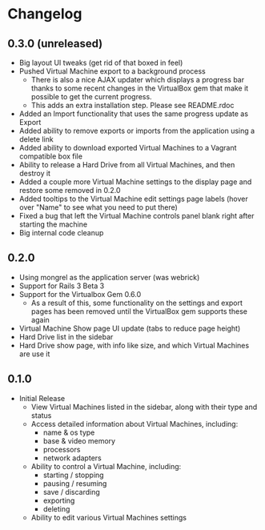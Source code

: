 # Changelog

## 0.3.0 (unreleased)
* Big layout UI tweaks (get rid of that boxed in feel)
* Pushed Virtual Machine export to a background process
    * There is also a nice AJAX updater which displays a progress bar thanks to some recent changes in the VirtualBox gem that make it possible to get the current progress.
    * This adds an extra installation step. Please see README.rdoc
* Added an Import functionality that uses the same progress update as Export
* Added ability to remove exports or imports from the application using a delete link
* Added ability to download exported Virtual Machines to a Vagrant compatible box file
* Ability to release a Hard Drive from all Virtual Machines, and then destroy it
* Added a couple more Virtual Machine settings to the display page and restore some removed in 0.2.0
* Added tooltips to the Virtual Machine edit settings page labels (hover over "Name" to see what you need to put there)
* Fixed a bug that left the Virtual Machine controls panel blank right after starting the machine
* Big internal code cleanup

## 0.2.0
* Using mongrel as the application server (was webrick)
* Support for Rails 3 Beta 3
* Support for the Virtualbox Gem 0.6.0
    * As a result of this, some functionality on the settings and export pages has been removed until the VirtualBox gem supports these again
* Virtual Machine Show page UI update (tabs to reduce page height)
* Hard Drive list in the sidebar
* Hard Drive show page, with info like size, and which Virtual Machines are use it

## 0.1.0
* Initial Release
    * View Virtual Machines listed in the sidebar, along with their type and status
    * Access detailed information about Virtual Machines, including:
        * name & os type
        * base & video memory
        * processors
        * network adapters
    * Ability to control a Virtual Machine, including:
        * starting / stopping
        * pausing / resuming
        * save / discarding
        * exporting
        * deleting
    * Ability to edit various Virtual Machines settings
